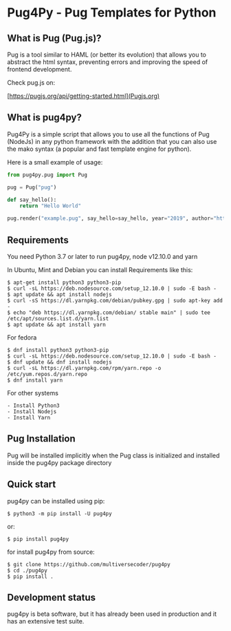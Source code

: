 # Pug4Py - Pug Templates for Python

What is Pug (Pug.js)?
---------------------

Pug is a tool similar to HAML (or better its evolution) that allows you to abstract the html syntax, preventing errors and improving the speed of frontend development. 

Check pug.js on:

[https://pugjs.org/api/getting-started.html](Pugjs.org)

What is pug4py?
-------------

Pug4Py is a simple script that allows you to use all the functions of Pug (NodeJs)
in any python framework with the addition that you can also use the
mako syntax (a popular and fast template engine for python).

Here is a small example of usage:

```python
from pug4py.pug import Pug

pug = Pug("pug")

def say_hello():
    return "Hello World"

pug.render("example.pug", say_hello=say_hello, year="2019", author="https://github.com/multiversecoder/pug4py")

```


Requirements
------------

You need Python 3.7 or later to run pug4py, node v12.10.0 and yarn

In Ubuntu, Mint and Debian you can install Requirements like this:

    $ apt-get install python3 python3-pip
    $ curl -sL https://deb.nodesource.com/setup_12.10.0 | sudo -E bash -
    $ apt update && apt install nodejs
    $ curl -sS https://dl.yarnpkg.com/debian/pubkey.gpg | sudo apt-key add -
    $ echo "deb https://dl.yarnpkg.com/debian/ stable main" | sudo tee /etc/apt/sources.list.d/yarn.list
    $ apt update && apt install yarn


For fedora

    $ dnf install python3 python3-pip
    $ curl -sL https://deb.nodesource.com/setup_12.10.0 | sudo -E bash -
    $ dnf update && dnf install nodejs
    $ curl -sL https://dl.yarnpkg.com/rpm/yarn.repo -o /etc/yum.repos.d/yarn.repo
    $ dnf install yarn

For other systems

    - Install Python3
    - Install Nodejs
    - Install Yarn

Pug Installation
-----------------

Pug will be installed implicitly when the Pug class is initialized and installed inside the pug4py package directory

Quick start
-----------

pug4py can be installed using pip:

    $ python3 -m pip install -U pug4py

or:

    $ pip install pug4py

for install pug4py from source:

    $ git clone https://github.com/multiversecoder/pug4py
    $ cd ./pug4py
    $ pip install .


Development status
------------------

pug4py is beta software, but it has already been used in production and it has an extensive test suite.


